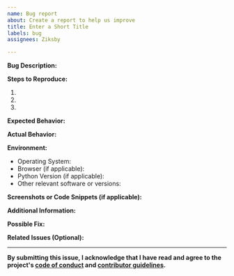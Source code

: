 ```yaml
---
name: Bug report
about: Create a report to help us improve
title: Enter a Short Title
labels: bug
assignees: Ziksby

---
```


<!--- Please fill out the following information to report a bug. -->

**Bug Description:**

<!--- Provide a clear and concise description of the bug. -->

**Steps to Reproduce:**

<!--- Outline the steps required to reproduce the bug. Include any relevant code or commands if applicable. -->

1. 
2. 
3. 

**Expected Behavior:**

<!--- Describe what you expected to happen when you followed the steps above. -->

**Actual Behavior:**

<!--- Describe what actually happened, including any error messages or unexpected behavior. -->

**Environment:**

- Operating System: <!--- Specify your operating system (e.g., Windows 10, macOS, Ubuntu 20.04). -->
- Browser (if applicable): <!--- Specify the browser and version, if the bug is related to a web application. -->
- Python Version (if applicable): <!--- Specify the Python version, if the bug is related to Python code. -->
- Other relevant software or versions:

**Screenshots or Code Snippets (if applicable):**

<!--- Include screenshots, code snippets, or error messages that help illustrate the bug. -->

**Additional Information:**

<!--- Add any additional information that may be relevant to the bug report. -->

**Possible Fix:**

<!--- If you have suggestions for a fix or can identify the source of the problem, please provide details here. -->

**Related Issues (Optional):**

<!--- If there are any related issues or pull requests, please link them here. -->

---

**By submitting this issue, I acknowledge that I have read and agree to the project's [code of conduct](link-to-code-of-conduct) and [contributor guidelines](link-to-contributor-guidelines).**

<!--- Feel free to add any specific project-related policies or guidelines here. -->
